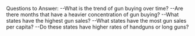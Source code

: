 Questions to Answer:
--What is the trend of gun buying over time?
--Are there months that have a heavier concentration of gun buying?
--What states have the highest gun sales?
--What states have the most gun sales per capita?
--Do these states have higher rates of handguns or long guns?
